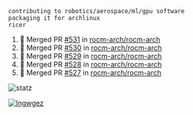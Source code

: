 ```
contributing to robotics/aerospace/ml/gpu software
packaging it for archlinux
ricer
```

<!--START_SECTION:activity-->
1. 🎉 Merged PR [#531](https://github.com/rocm-arch/rocm-arch/pull/531) in [rocm-arch/rocm-arch](https://github.com/rocm-arch/rocm-arch)
2. 🎉 Merged PR [#530](https://github.com/rocm-arch/rocm-arch/pull/530) in [rocm-arch/rocm-arch](https://github.com/rocm-arch/rocm-arch)
3. 🎉 Merged PR [#529](https://github.com/rocm-arch/rocm-arch/pull/529) in [rocm-arch/rocm-arch](https://github.com/rocm-arch/rocm-arch)
4. 🎉 Merged PR [#528](https://github.com/rocm-arch/rocm-arch/pull/528) in [rocm-arch/rocm-arch](https://github.com/rocm-arch/rocm-arch)
5. 🎉 Merged PR [#527](https://github.com/rocm-arch/rocm-arch/pull/527) in [rocm-arch/rocm-arch](https://github.com/rocm-arch/rocm-arch)
<!--END_SECTION:activity-->


![statz](https://github-readme-stats.vercel.app/api?username=acxz&include_all_commits=true&show_icons=true)

[![lngwgez](https://github-readme-stats.vercel.app/api/top-langs/?username=acxz&layout=compact)](https://github.com/acxz/github-readme-stats)


<!--
**acxz/acxz** is a ✨ _special_ ✨ repository because its `README.md` (this file) appears on your GitHub profile.

Here are some ideas to get you started:

- 🔭 I’m currently working on ...
- 🌱 I’m currently learning ...
- 👯 I’m looking to collaborate on ...
- 🤔 I’m looking for help with ...
- 💬 Ask me about ...
- 📫 How to reach me: ...
- 😄 Pronouns: ...
- ⚡ Fun fact: ...
-->
